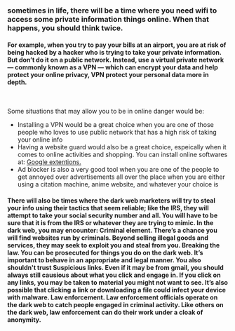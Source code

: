 ### sometimes in life, there will be a time where you need wifi to access some private information things online. When that happens, you should think twice. 

<h4> For example, when you try to pay your bills at an airport, you are at risk of being hacked by a hacker who is trying to take your private information.
But don’t do it on a public network. Instead, use a virtual private network — commonly known as a VPN — which can encrypt your data and help protect your online privacy,
VPN protect your personal data more in depth. </h4> <br>

Some situations that may allow you to be in online danger would be:
<ul>
    <li> Installing a VPN would be a great choice when you are one of those people who loves to use public network that has a high risk of taking your online info </li>
    <li> Having a website guard would also be a great choice, espeically when it comes to online activities and shopping. You can install online softwares at:
    <a href= "https://chrome.google.com/webstore/category/extensions"> Google extentions. </a> </li>
    <li> Ad blocker is also a very good tool when you are one of the people to get annoyed over advertisements
    all over the place when you are either using a citation machine, anime website, and whatever your choice is</li>
</ul>
<h4> There will also be times where the dark web marketers will try to steal your info using their tactics that seem reliable; like the IRS, they will attempt to take your social security number and all.
You will have to be sure that it is from the IRS or whatever they are trying to mimic.
In the dark web, you may encounter: Criminal element. There’s a chance you will find websites run by criminals. Beyond selling illegal goods and services, they may seek to exploit you and steal from you.
Breaking the law. You can be prosecuted for things you do on the dark web. It’s important to behave in an appropriate and legal manner.
You also shouldn't trust Suspicious links. Even if it may be from gmail, you should always still causious about what you click and engage in.
If you click on any links, you may be taken to material you might not want to see. It’s also possible that clicking a link or downloading a file could infect your device with malware.
Law enforcement. Law enforcement officials operate on the dark web to catch people engaged in criminal activity. Like others on the dark web, law enforcement can do their work under a cloak of anonymity.
 </h4>